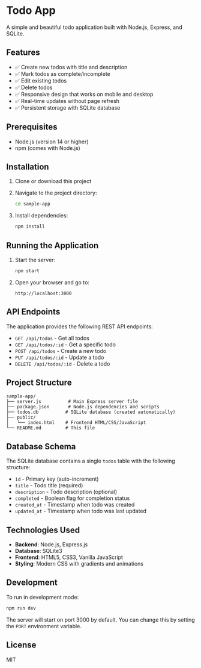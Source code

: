 # Todo App

A simple and beautiful todo application built with Node.js, Express, and SQLite.

## Features

- ✅ Create new todos with title and description
- ✅ Mark todos as complete/incomplete
- ✅ Edit existing todos
- ✅ Delete todos
- ✅ Responsive design that works on mobile and desktop
- ✅ Real-time updates without page refresh
- ✅ Persistent storage with SQLite database

## Prerequisites

- Node.js (version 14 or higher)
- npm (comes with Node.js)

## Installation

1. Clone or download this project
2. Navigate to the project directory:

   ```bash
   cd sample-app
   ```

3. Install dependencies:
   ```bash
   npm install
   ```

## Running the Application

1. Start the server:

   ```bash
   npm start
   ```

2. Open your browser and go to:
   ```
   http://localhost:3000
   ```

## API Endpoints

The application provides the following REST API endpoints:

- `GET /api/todos` - Get all todos
- `GET /api/todos/:id` - Get a specific todo
- `POST /api/todos` - Create a new todo
- `PUT /api/todos/:id` - Update a todo
- `DELETE /api/todos/:id` - Delete a todo

## Project Structure

```
sample-app/
├── server.js          # Main Express server file
├── package.json       # Node.js dependencies and scripts
├── todos.db          # SQLite database (created automatically)
├── public/
│   └── index.html    # Frontend HTML/CSS/JavaScript
└── README.md         # This file
```

## Database Schema

The SQLite database contains a single `todos` table with the following structure:

- `id` - Primary key (auto-increment)
- `title` - Todo title (required)
- `description` - Todo description (optional)
- `completed` - Boolean flag for completion status
- `created_at` - Timestamp when todo was created
- `updated_at` - Timestamp when todo was last updated

## Technologies Used

- **Backend**: Node.js, Express.js
- **Database**: SQLite3
- **Frontend**: HTML5, CSS3, Vanilla JavaScript
- **Styling**: Modern CSS with gradients and animations

## Development

To run in development mode:

```bash
npm run dev
```

The server will start on port 3000 by default. You can change this by setting the `PORT` environment variable.

## License

MIT
